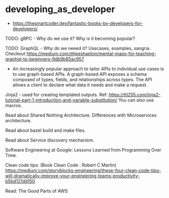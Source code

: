 # developing_as_developer

* https://thesmartcoder.dev/fantastic-books-by-developers-for-developers/

TODO: gRPC - Why do we use it? Why is it becoming popular?

TODO: GraphQL - Why do we neeed it? Usecases, examples, sangria. Checkout https://medium.com/@leeshapton/mental-maps-for-teaching-graphql-to-beginners-9db9b85ac957

 * An increasingly popular approach to tailor APIs to individual use cases is to use graph-based
  APIs. A graph-based API exposes a schema composed of types,
  fields, and relationships across types. The API allows a client to
  declare what data it needs and make a request.

Jinja2 - used for creating templated outputs. Ref: https://ttl255.com/jinja2-tutorial-part-1-introduction-and-variable-substitution/ You can also use macros.

Read about Shared Nothing Architecture. Differences with Microservices architecture.

Read about bazel build and make files.

Read about Service discovery mechanism.

Software Engineering at Google: Lessons Learned from Programming Over Time.

Clean code tips: (Book Clean Code : Robert C Martin) https://medium.com/storyblocks-engineering/these-four-clean-code-tips-will-dramatically-improve-your-engineering-teams-productivity-b5bd121dd150

Read: The Good Parts of AWS
